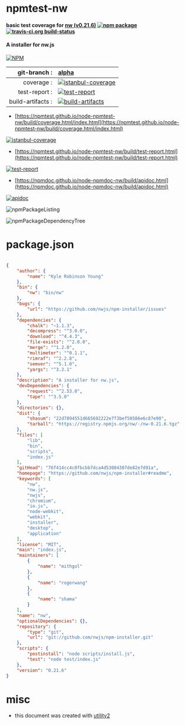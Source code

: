 # npmtest-nw

#### basic test coverage for  [nw (v0.21.6)](https://github.com/nwjs/npm-installer#readme)  [![npm package](https://img.shields.io/npm/v/npmtest-nw.svg?style=flat-square)](https://www.npmjs.org/package/npmtest-nw) [![travis-ci.org build-status](https://api.travis-ci.org/npmtest/node-npmtest-nw.svg)](https://travis-ci.org/npmtest/node-npmtest-nw)

#### A installer for nw.js

[![NPM](https://nodei.co/npm/nw.png?downloads=true&downloadRank=true&stars=true)](https://www.npmjs.com/package/nw)

| git-branch : | [alpha](https://github.com/npmtest/node-npmtest-nw/tree/alpha)|
|--:|:--|
| coverage : | [![istanbul-coverage](https://npmtest.github.io/node-npmtest-nw/build/coverage.badge.svg)](https://npmtest.github.io/node-npmtest-nw/build/coverage.html/index.html)|
| test-report : | [![test-report](https://npmtest.github.io/node-npmtest-nw/build/test-report.badge.svg)](https://npmtest.github.io/node-npmtest-nw/build/test-report.html)|
| build-artifacts : | [![build-artifacts](https://npmtest.github.io/node-npmtest-nw/glyphicons_144_folder_open.png)](https://github.com/npmtest/node-npmtest-nw/tree/gh-pages/build)|

- [https://npmtest.github.io/node-npmtest-nw/build/coverage.html/index.html](https://npmtest.github.io/node-npmtest-nw/build/coverage.html/index.html)

[![istanbul-coverage](https://npmtest.github.io/node-npmtest-nw/build/screenCapture.buildCi.browser.%252Ftmp%252Fbuild%252Fcoverage.lib.html.png)](https://npmtest.github.io/node-npmtest-nw/build/coverage.html/index.html)

- [https://npmtest.github.io/node-npmtest-nw/build/test-report.html](https://npmtest.github.io/node-npmtest-nw/build/test-report.html)

[![test-report](https://npmtest.github.io/node-npmtest-nw/build/screenCapture.buildCi.browser.%252Ftmp%252Fbuild%252Ftest-report.html.png)](https://npmtest.github.io/node-npmtest-nw/build/test-report.html)

- [https://npmdoc.github.io/node-npmdoc-nw/build/apidoc.html](https://npmdoc.github.io/node-npmdoc-nw/build/apidoc.html)

[![apidoc](https://npmdoc.github.io/node-npmdoc-nw/build/screenCapture.buildCi.browser.%252Ftmp%252Fbuild%252Fapidoc.html.png)](https://npmdoc.github.io/node-npmdoc-nw/build/apidoc.html)

![npmPackageListing](https://npmtest.github.io/node-npmtest-nw/build/screenCapture.npmPackageListing.svg)

![npmPackageDependencyTree](https://npmtest.github.io/node-npmtest-nw/build/screenCapture.npmPackageDependencyTree.svg)



# package.json

```json

{
    "author": {
        "name": "Kyle Robinson Young"
    },
    "bin": {
        "nw": "bin/nw"
    },
    "bugs": {
        "url": "https://github.com/nwjs/npm-installer/issues"
    },
    "dependencies": {
        "chalk": "~1.1.3",
        "decompress": "^3.0.0",
        "download": "^4.4.3",
        "file-exists": "^2.0.0",
        "merge": "^1.2.0",
        "multimeter": "^0.1.1",
        "rimraf": "^2.2.8",
        "semver": "^5.1.0",
        "yargs": "^3.2.1"
    },
    "description": "A installer for nw.js",
    "devDependencies": {
        "request": "^2.53.0",
        "tape": "^3.5.0"
    },
    "directories": {},
    "dist": {
        "shasum": "22d7894551d665692222e7f3bef50586e6c87e90",
        "tarball": "https://registry.npmjs.org/nw/-/nw-0.21.6.tgz"
    },
    "files": [
        "lib",
        "bin",
        "scripts",
        "index.js"
    ],
    "gitHead": "76f414cc4c0fbcbb7dca4d53084307de82e7d91a",
    "homepage": "https://github.com/nwjs/npm-installer#readme",
    "keywords": [
        "nw",
        "nw.js",
        "nwjs",
        "chromium",
        "io.js",
        "node-webkit",
        "webkit",
        "installer",
        "desktop",
        "application"
    ],
    "license": "MIT",
    "main": "index.js",
    "maintainers": [
        {
            "name": "mithgol"
        },
        {
            "name": "rogerwang"
        },
        {
            "name": "shama"
        }
    ],
    "name": "nw",
    "optionalDependencies": {},
    "repository": {
        "type": "git",
        "url": "git://github.com/nwjs/npm-installer.git"
    },
    "scripts": {
        "postinstall": "node scripts/install.js",
        "test": "node test/index.js"
    },
    "version": "0.21.6"
}
```



# misc
- this document was created with [utility2](https://github.com/kaizhu256/node-utility2)
